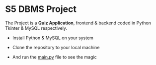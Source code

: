 # S5 DBMS Project
The Project is a **Quiz Application**, frontend & backend coded in Python Tkinter & MySQL respectively. 

* Install Python & MySQL on your system

* Clone the repository to your local machine 

* And run the [main.py](https://github.com/004Ajay/DBMS-Project/blob/main/main.py) file to see the magic










